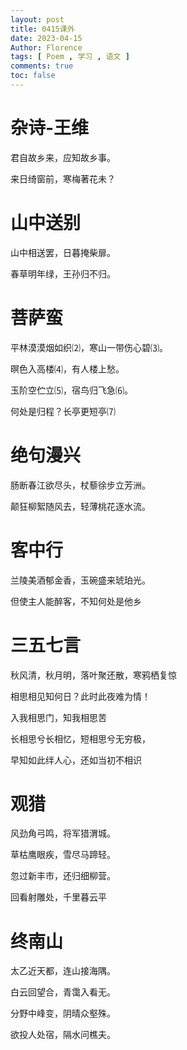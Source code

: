 ```yaml
---
layout: post
title: 0415课外
date: 2023-04-15
Author: Florence
tags: [ Poem , 学习 , 语文 ]
comments: true
toc: false
---
```


<!-- more -->

# 杂诗-王维

君自故乡来，应知故乡事。

来日绮窗前，寒梅著花未？

# 山中送别

山中相送罢，日暮掩柴扉。

春草明年绿，王孙归不归。

# 菩萨蛮

平林漠漠烟如织⑵，寒山一带伤心碧⑶。

暝色入高楼⑷，有人楼上愁。

玉阶空伫立⑸，宿鸟归飞急⑹。

何处是归程？长亭更短亭⑺

# 绝句漫兴

肠断春江欲尽头，杖藜徐步立芳洲。

颠狂柳絮随风去，轻薄桃花逐水流。

# 客中行

兰陵美酒郁金香，玉碗盛来琥珀光。

但使主人能醉客，不知何处是他乡

# 三五七言

秋风清，秋月明，落叶聚还散，寒鸦栖复惊

相思相见知何日？此时此夜难为情！

入我相思门，知我相思苦

长相思兮长相忆，短相思兮无穷极，

早知如此绊人心，还如当初不相识

# 观猎

风劲角弓鸣，将军猎渭城。

草枯鹰眼疾，雪尽马蹄轻。

忽过新丰市，还归细柳营。

回看射雕处，千里暮云平

# 终南山

太乙近天都，连山接海隅。

白云回望合，青霭入看无。

分野中峰变，阴晴众壑殊。

欲投人处宿，隔水问樵夫。